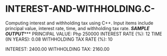 # INTEREST-AND-WITHHOLDING.C-
Computing interest and withholding tax using C++. Input items include principal value, interest rate, time, and withholding tax rate.
*********SAMPLE OUTPUT************
PRINCIPAL VALUE:      Php 250000
INTEREST RATE (%):        12
TIME (IN YEARS):          0.08
WITHHOLDING TAX RATE (%): 10

INTEREST:                 2400.00
WITHHOLDING TAX:          2160.00
